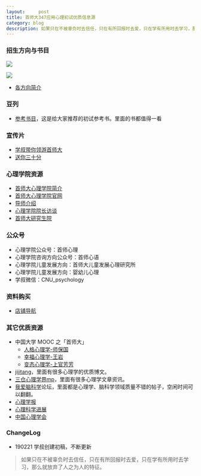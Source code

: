 ```yaml
---
layout:     post
title: 首师大347应用心理初试优质信息源
category: blog
description: 如果只在不被辜负时去信任，只在有所回报时去爱，只在学有所用时去学习，那么就放弃了人之为人的特征。
---
```


### 招生方向与书目

![](http://pics.zapp926.top/resource-2.png)

![](http://pics.zapp926.top/resource-1.png)

* [各方向简介](https://cnu347.com/Introduce)

### 豆列

* [参考书目](https://www.douban.com/doulist/111940913/)，这是给大家推荐的初试参考书。里面的书都值得一看

### 宣传片

* [学叔带你领游首师大](http://1257355643.vod2.myqcloud.com/a589a973vodtranscq1257355643/228e3e735285890785719164333/v.f30.mp4)
* [送你三十分](http://1257355643.vod2.myqcloud.com/a589a973vodtranscq1257355643/de742bed5285890785481622413/v.f30.mp4)

### 心理学院资源
* [首师大心理学院简介](https://mp.weixin.qq.com/s/M4LhYtmxcC9Gx5j2GFALFQ?)
* [首师大心理学院官网](http://xlxy.cnu.edu.cn)
* [导师介绍](http://xlxy.cnu.edu.cn/szdw/grfc/index.htm)
* [心理学院院长访谈](http://weixin.cnu.edu.cn/zssp/心理学院.html)
* [首师大研究生院](http://grad.cnu.edu.cn)

### 公众号

* 心理学院公众号：首师心理
* 心理学院咨询方向公众号：首师心语
* 心理学院儿童发展方向：首师大儿童发展心理研究所
* 心理学院儿童发展方向：婴幼儿心理
* 学叔微信：CNU_psychology

### 资料购买

* [店铺导航](https://shop342556748.taobao.com/?spm=a313o.201708ban.sellercard.12.64f0197aZ7oEHs)

### 其它优质资源
* 中国大学 MOOC 之「首师大」
    * [人格心理学-师保国](https://www.icourse163.org/course/CNU-1003016011 )
    * [幸福心理学-王岩](https://www.icourse163.org/course/CNU-1003019012)
    * [变态心理学-上官芳芳](https://www.icourse163.org/course/CNU-1003026007)
* [jijitang](http://www.jijitang.com/article#)，里面有很多心理学的优质博文。
* [三仓心理学界mp](https://mp.sohu.com/profile?xpt=c29odW1wcHJ1aTR3QHNvaHUuY29t&_f=index_pagemp_1)，里面有很多心理学文章资讯。
* [我爱脑科学](http://52brain.com)论坛，里面都是心理学、脑科学领域质量不错的帖子，空闲时间可以翻翻。
* [心理学报](http://journal.psych.ac.cn/xlxb/CN/0439-755X/home.shtml)
* [心理科学进展](http://journal.psych.ac.cn/xlkxjz/CN/1671-3710/home.shtml)
* [中国心理学会](https://www.cpsbeijing.org)

### ChangeLog
* 190221 学叔创建初稿，不断更新

> 如果只在不被辜负时去信任，只在有所回报时去爱，只在学有所用时去学习，那么就放弃了人之为人的特征。


